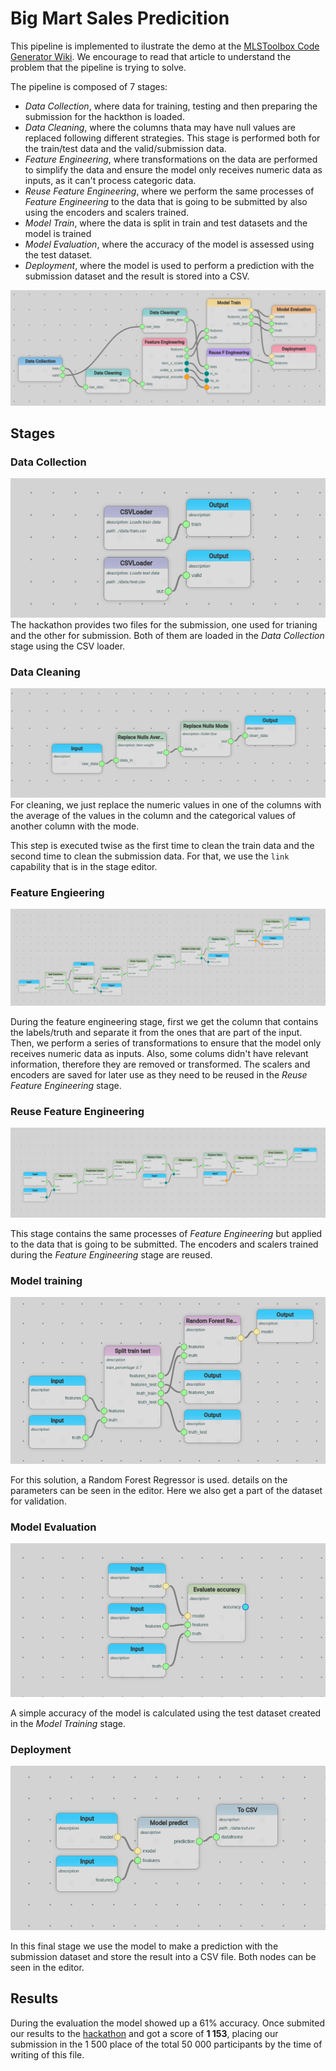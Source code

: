 # Big Mart Sales Predicition

This pipeline is implemented to ilustrate the demo at the [MLSToolbox Code Generator Wiki](https://github.com/MLSToolbox/mls_code_generator/wiki/Big-Mart-Sales-prediction). We encourage to read that article to understand the problem that the pipeline is trying to solve.

The pipeline is composed of 7 stages:
- *Data Collection*, where data for training, testing and then preparing the submission for the hackthon is loaded. 
- *Data Cleaning*, where the columns thata may have null values are replaced following different strategies. This stage is performed both for the train/test data and the valid/submission data.
- *Feature Engineering*, where transformations on the data are performed to simplify the data and ensure the model only receives numeric data as inputs, as it can't process categoric data.
- *Reuse Feature Engineering*, where we perform the same processes of *Feature Engineering* to the data that is going to be submitted by also using the encoders and scalers trained.
- *Model Train*, where the data is split in train and test datasets and the model is trained
- *Model Evaluation*, where the accuracy of the model is assessed using the test dataset.
- *Deployment*, where the model is used to perform a prediction with the submission dataset and the result is stored into a CSV.

![main editor](https://raw.githubusercontent.com/MLSToolbox/mls_pipeline_examples/main/big_mart_sales_prediction/media/0_main.png)

## Stages
### Data Collection
![data collection](https://raw.githubusercontent.com/MLSToolbox/mls_pipeline_examples/main/big_mart_sales_prediction/media/1_data_collection.png)
The hackathon provides two files for the submission, one used for trianing and the other for submission. Both of them are loaded in the *Data Collection* stage using the CSV loader.

### Data Cleaning
![data cleaning](https://raw.githubusercontent.com/MLSToolbox/mls_pipeline_examples/main/big_mart_sales_prediction/media/2_data_cleaning.png)
For cleaning, we just replace the numeric values in one of the columns with the average of the values in the column and the categorical values of another column with the mode.

This step is executed twise as the first time to clean the train data and the second time to clean the submission data. For that, we use the `link` capability that is in the stage editor.

### Feature Engieering
![feature engineering](https://raw.githubusercontent.com/MLSToolbox/mls_pipeline_examples/main/big_mart_sales_prediction/media/3_feature_engineering.png)

During the feature engineering stage, first we get the column that contains the labels/truth and separate it from the ones that are part of the input. Then, we perform a series of transformations to ensure that the model only receives numeric data as inputs. Also, some colums didn't have relevant information, therefore they are removed or transformed. The scalers and encoders are saved for later use as they need to be reused in the *Reuse Feature Engineering* stage.

### Reuse Feature Engineering
![reuse feature engineering](https://raw.githubusercontent.com/MLSToolbox/mls_pipeline_examples/main/big_mart_sales_prediction/media/4_reuse_feature_engineering.png)

This stage contains the same processes of *Feature Engineering* but applied to the data that is going to be submitted. The encoders and scalers trained during the *Feature Engineering* stage are reused.

### Model training
![model training](https://raw.githubusercontent.com/MLSToolbox/mls_pipeline_examples/main/big_mart_sales_prediction/media/5_model_training.png)

For this solution, a Random Forest Regressor is used. details on the parameters can be seen in the editor. Here we also get a part of the dataset for validation.

### Model Evaluation
![model evaluation](https://raw.githubusercontent.com/MLSToolbox/mls_pipeline_examples/main/big_mart_sales_prediction/media/6_model_evaluation.png)

A simple accuracy of the model is calculated using the test dataset created in the *Model Training* stage.

### Deployment
![deployment](https://raw.githubusercontent.com/MLSToolbox/mls_pipeline_examples/main/big_mart_sales_prediction/media/7_deployment.png)

In this final stage we use the model to make a prediction with the submission dataset and store the result into a CSV file. Both nodes can be seen in the editor.

## Results

During the evaluation the model showed up a 61% accuracy. Once submited our results to the [hackathon](https://www.analyticsvidhya.com/datahack/contest/practice-problem-big-mart-sales-iii) and got a score of **1 153**, placing our submission in the 1 500 place of the total 50 000 participants by the time of writing of this file.
